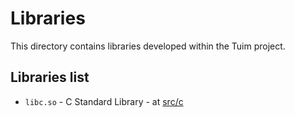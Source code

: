 # Libraries

This directory contains libraries developed within the Tuim project.

## Libraries list

* `libc.so` - C Standard Library - at [src/c](src/c)